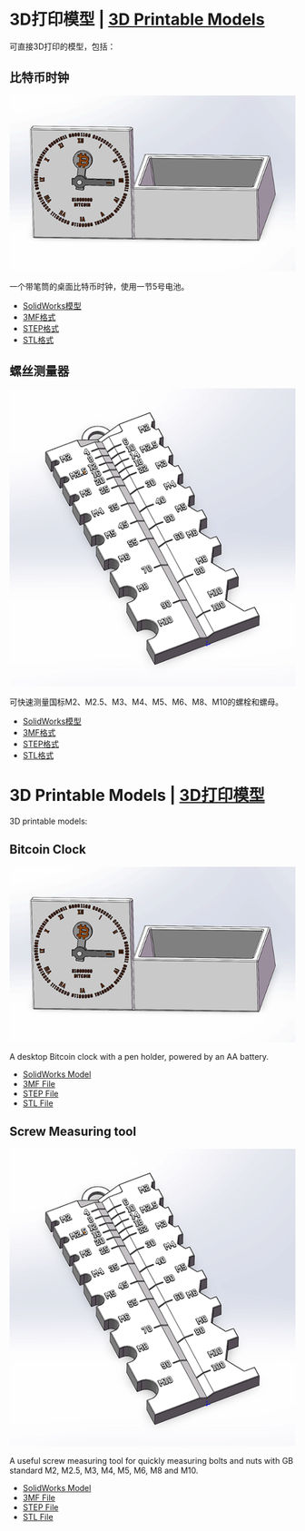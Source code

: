 <a name="chs"></a>

# 3D打印模型 | [3D Printable Models](#english)

可直接3D打印的模型，包括：

## 比特币时钟

![img](bitcoin-clock/bitcoin-clock.png)

一个带笔筒的桌面比特币时钟，使用一节5号电池。

- [SolidWorks模型](bitcoin-clock/source)
- [3MF格式](bitcoin-clock/bitcoin-clock.3MF)
- [STEP格式](bitcoin-clock/step)
- [STL格式](bitcoin-clock/stl)

## 螺丝测量器

![img](screw-measuring-tool/screw-measuring-tool.png)

可快速测量国标M2、M2.5、M3、M4、M5、M6、M8、M10的螺栓和螺母。

- [SolidWorks模型](screw-measuring-tool/source)
- [3MF格式](screw-measuring-tool/screw-measuring-tool.3MF)
- [STEP格式](screw-measuring-tool/step)
- [STL格式](screw-measuring-tool/stl)

<a name="english"></a>

# 3D Printable Models | [3D打印模型](#chs)

3D printable models:

## Bitcoin Clock

![img](bitcoin-clock/bitcoin-clock.png)

A desktop Bitcoin clock with a pen holder, powered by an AA battery.

- [SolidWorks Model](bitcoin-clock/source)
- [3MF File](bitcoin-clock/bitcoin-clock.3MF)
- [STEP File](bitcoin-clock/step)
- [STL File](bitcoin-clock/stl)

## Screw Measuring tool

![img](screw-measuring-tool/screw-measuring-tool.png)

A useful screw measuring tool for quickly measuring bolts and nuts with GB standard M2, M2.5, M3, M4, M5, M6, M8 and M10.

- [SolidWorks Model](screw-measuring-tool/source)
- [3MF File](screw-measuring-tool/screw-measuring-tool.3MF)
- [STEP File](screw-measuring-tool/step)
- [STL File](screw-measuring-tool/stl)
